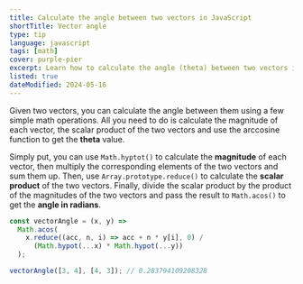 ```yaml
---
title: Calculate the angle between two vectors in JavaScript
shortTitle: Vector angle
type: tip
language: javascript
tags: [math]
cover: purple-pier
excerpt: Learn how to calculate the angle (theta) between two vectors in JavaScript.
listed: true
dateModified: 2024-05-16
---
```


Given two vectors, you can calculate the angle between them using a few simple math operations. All you need to do is calculate the magnitude of each vector, the scalar product of the two vectors and use the arccosine function to get the **theta** value.

Simply put, you can use `Math.hyptot()` to calculate the **magnitude** of each vector, then multiply the corresponding elements of the two vectors and sum them up. Then, use `Array.prototype.reduce()` to calculate the **scalar product** of the two vectors. Finally, divide the scalar product by the product of the magnitudes of the two vectors and pass the result to `Math.acos()` to get the **angle in radians**.

```js
const vectorAngle = (x, y) =>
  Math.acos(
    x.reduce((acc, n, i) => acc + n * y[i], 0) /
      (Math.hypot(...x) * Math.hypot(...y))
  );

vectorAngle([3, 4], [4, 3]); // 0.283794109208328
```
